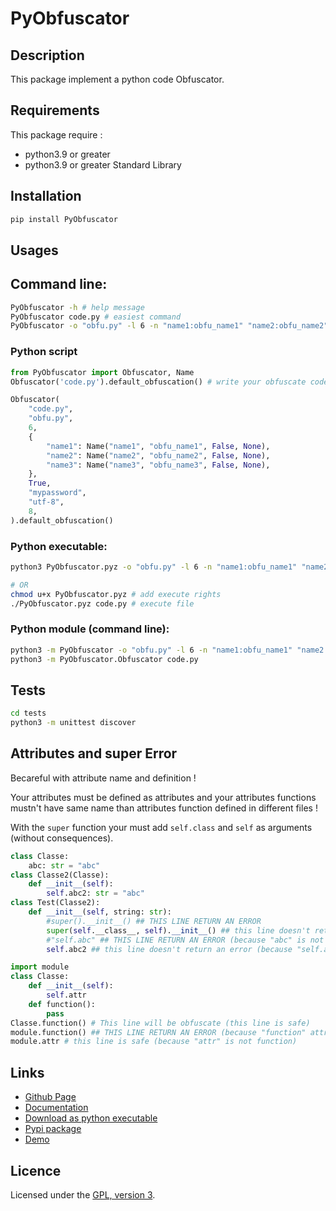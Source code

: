 # PyObfuscator

## Description
This package implement a python code Obfuscator.

## Requirements
This package require :
 - python3.9 or greater
 - python3.9 or greater Standard Library

## Installation
```bash
pip install PyObfuscator
```

## Usages

## Command line:
```bash
PyObfuscator -h # help message
PyObfuscator code.py # easiest command
PyObfuscator -o "obfu.py" -l 6 -n "name1:obfu_name1" "name2:obfu_name2" -n "name3:obfu_name3" -d -w "mypassword" -e "utf-8" -s 8 -p -g 50 -f "logs.log" code.py
```

### Python script
```python
from PyObfuscator import Obfuscator, Name
Obfuscator('code.py').default_obfuscation() # write your obfuscate code in code_obfu.py

Obfuscator(
    "code.py",
    "obfu.py",
    6,
    {
        "name1": Name("name1", "obfu_name1", False, None),
        "name2": Name("name2", "obfu_name2", False, None),
        "name3": Name("name3", "obfu_name3", False, None),
    },
    True,
    "mypassword",
    "utf-8",
    8,
).default_obfuscation()
```

### Python executable:
```bash
python3 PyObfuscator.pyz -o "obfu.py" -l 6 -n "name1:obfu_name1" "name2:obfu_name2" -n "name3:obfu_name3" -d -w "mypassword" -e "utf-8" -s 8 -p -g 50 -f "logs.log" code.py

# OR
chmod u+x PyObfuscator.pyz # add execute rights
./PyObfuscator.pyz code.py # execute file
```

### Python module (command line):

```bash
python3 -m PyObfuscator -o "obfu.py" -l 6 -n "name1:obfu_name1" "name2:obfu_name2" -n "name3:obfu_name3" -d -w "mypassword" -e "utf-8" -s 8 -p -g 50 -f "logs.log" code.py
python3 -m PyObfuscator.Obfuscator code.py
```

## Tests

```bash
cd tests
python3 -m unittest discover
```

## Attributes and super Error

Becareful with attribute name and definition !

Your attributes must be defined as attributes and your attributes functions mustn't have same name than attributes function defined in different files !

With the `super` function your must add `self.class` and `self` as arguments (without consequences).

```python
class Classe:
    abc: str = "abc"
class Classe2(Classe):
    def __init__(self):
        self.abc2: str = "abc"
class Test(Classe2):
    def __init__(self, string: str):
        #super().__init__() ## THIS LINE RETURN AN ERROR
        super(self.__class__, self).__init__() ## this line doesn't return an error
        #"self.abc" ## THIS LINE RETURN AN ERROR (because "abc" is not define as attribute, the name will be obfuscate)
        self.abc2 ## this line doesn't return an error (because "self.abc2" is defined as attribute)
```

```python
import module
class Classe:
	def __init__(self):
		self.attr
	def function():
		pass
Classe.function() # This line will be obfuscate (this line is safe)
module.function() ## THIS LINE RETURN AN ERROR (because "function" attribute will be obfuscate (only for function attributes))
module.attr # this line is safe (because "attr" is not function)
```

## Links
 - [Github Page](https://github.com/mauricelambert/PyObfuscator/)
 - [Documentation](https://mauricelambert.github.io/info/python/security/PyObfuscator.html)
 - [Download as python executable](https://mauricelambert.github.io/info/python/security/PyObfuscator.pyz)
 - [Pypi package](https://pypi.org/project/PyObfuscator/)
 - [Demo](https://github.com/mauricelambert/PyObfuscator/tree/main/Demo)

## Licence
Licensed under the [GPL, version 3](https://www.gnu.org/licenses/).
